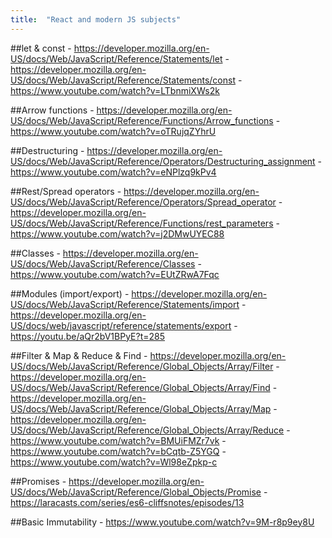 ```yaml
---
title:  "React and modern JS subjects"
---
```


##let & const
    - https://developer.mozilla.org/en-US/docs/Web/JavaScript/Reference/Statements/let
    - https://developer.mozilla.org/en-US/docs/Web/JavaScript/Reference/Statements/const
    - https://www.youtube.com/watch?v=LTbnmiXWs2k

##Arrow functions
    - https://developer.mozilla.org/en-US/docs/Web/JavaScript/Reference/Functions/Arrow_functions
    - https://www.youtube.com/watch?v=oTRujqZYhrU

##Destructuring
    - https://developer.mozilla.org/en-US/docs/Web/JavaScript/Reference/Operators/Destructuring_assignment
    - https://www.youtube.com/watch?v=eNPlzq9kPv4

##Rest/Spread operators
    - https://developer.mozilla.org/en-US/docs/Web/JavaScript/Reference/Operators/Spread_operator
    - https://developer.mozilla.org/en-US/docs/Web/JavaScript/Reference/Functions/rest_parameters
    - https://www.youtube.com/watch?v=j2DMwUYEC88

##Classes
    - https://developer.mozilla.org/en-US/docs/Web/JavaScript/Reference/Classes
    - https://www.youtube.com/watch?v=EUtZRwA7Fqc

##Modules (import/export)
    - https://developer.mozilla.org/en-US/docs/Web/JavaScript/Reference/Statements/import
    - https://developer.mozilla.org/en-US/docs/web/javascript/reference/statements/export
    - https://youtu.be/aQr2bV1BPyE?t=285

##Filter & Map & Reduce & Find
    - https://developer.mozilla.org/en-US/docs/Web/JavaScript/Reference/Global_Objects/Array/Filter
    - https://developer.mozilla.org/en-US/docs/Web/JavaScript/Reference/Global_Objects/Array/Find
    - https://developer.mozilla.org/en-US/docs/Web/JavaScript/Reference/Global_Objects/Array/Map
    - https://developer.mozilla.org/en-US/docs/Web/JavaScript/Reference/Global_Objects/Array/Reduce
    - https://www.youtube.com/watch?v=BMUiFMZr7vk
    - https://www.youtube.com/watch?v=bCqtb-Z5YGQ
    - https://www.youtube.com/watch?v=Wl98eZpkp-c

##Promises
    - https://developer.mozilla.org/en-US/docs/Web/JavaScript/Reference/Global_Objects/Promise
    - https://laracasts.com/series/es6-cliffsnotes/episodes/13
    
##Basic Immutability
    - https://www.youtube.com/watch?v=9M-r8p9ey8U
